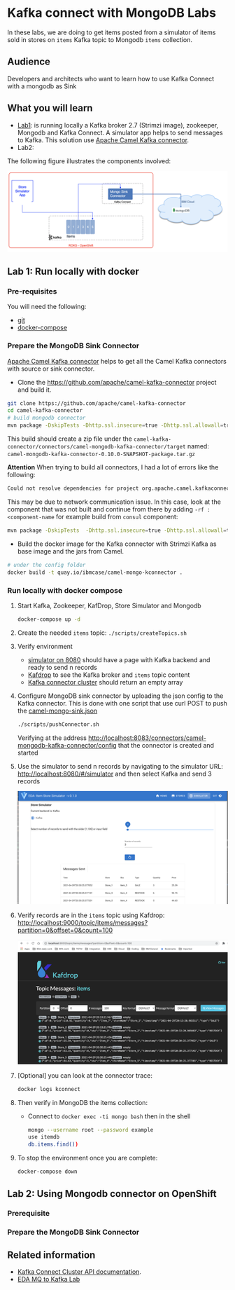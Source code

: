 # Kafka connect with MongoDB Labs

In these labs, we are doing to get items posted from a simulator of items sold in stores on `items` Kafka topic to Mongodb `items` collection.

## Audience

Developers and architects who want to learn how to use Kafka Connect with a mongodb as Sink

## What you will learn

* [Lab1](): is running locally a Kafka broker 2.7 (Strimzi image), zookeeper, Mongodb and Kafka Connect. A simulator app helps to send messages to Kafka. This solution use [Apache Camel Kafka connector](https://camel.apache.org/camel-kafka-connector/latest/). 
* Lab2: 

The following figure illustrates the components involved:

![](./docs/components.png)

## Lab 1: Run locally with docker

### Pre-requisites

You will need the following:

* [git](https://git-scm.com/)
* [docker-compose](https://docs.docker.com/compose/install/)

### Prepare the MongoDB Sink Connector

[Apache Camel Kafka connector](https://camel.apache.org/camel-kafka-connector/latest/) helps to get all the Camel Kafka connectors with source or sink connector.

* Clone the https://github.com/apache/camel-kafka-connector project and build it. 

```sh
git clone https://github.com/apache/camel-kafka-connector
cd camel-kafka-connector
# build mongodb connector
mvn package -DskipTests -Dhttp.ssl.insecure=true -Dhttp.ssl.allowall=true
```

This build should create a zip file under the `camel-kafka-connector/connectors/camel-mongodb-kafka-connector/target` named: `camel-mongodb-kafka-connector-0.10.0-SNAPSHOT-package.tar.gz`

**Attention** When trying to build all connectors, I had a lot of errors like the following: 

```sh
Could not resolve dependencies for project org.apache.camel.kafkaconnector:camel-consul-kafka-connector:jar:0.10.0-SNAPSHOT: Could not transfer artifact org.apache.camel:camel-health:jar:3.10.0-20210427.184531-134 from/to apache.snapshots (https://repository.apache.org/snapshots/): transfer failed for https://repository.apache.org/snapshots/org/apache/camel/camel-health/3.10.0-SNAPSHOT/camel-health-3.10.0-20210427.184531-134.jar: peer not authenticated
```

This may be due to network communication issue. In this case, look at the component that was not built and continue from there by adding `-rf :<component-name` for example build from `consul` component:

```sh
mvn package -DskipTests  -Dhttp.ssl.insecure=true -Dhttp.ssl.allowall=true -rf :camel-consul-kafka-connector
```

* Build the docker image for the Kafka connector with Strimzi Kafka as base image and the jars from Camel.

```sh
# under the config folder
docker build -t quay.io/ibmcase/camel-mongo-kconnector .
```

### Run locally with docker compose

1. Start Kafka, Zookeeper, KafDrop, Store Simulator and Mongodb

   ```sh
   docker-compose up -d
   ```

1. Create the needed `items` topic: `./scripts/createTopics.sh`

1. Verify environment

    * [simulator on 8080](http://localhost:8080/#/simulator) should have a page with Kafka backend and ready to send n records
    * [Kafdrop](http://localhost:9000/) to see the Kafka broker and `items` topic content
    * [Kafka connector cluster](http://localhost:8083/connectors) should return an empty array

1. Configure MongoDB sink connector by uploading the json config to the Kafka connector. This is done with one script that use curl POST to push the [camel-mongo-sink.json]()

   ```sh
   ./scripts/pushConnector.sh
   ```

   Verifying at the address [http://localhost:8083/connectors/camel-mongodb-kafka-connector/config](http://localhost:8083/connectors/camel-mongodb-kafka-connector) that the connector is created and started

1. Use the simulator to send n records by navigating to the simulator URL: [http://localhost:8080/#/simulator](http://localhost:8080/#/simulator) and then select Kafka and send 3 records

   ![](./docs/simulator.png)

1. Verify records are in the `items` topic using Kafdrop: [http://localhost:9000/topic/items/messages?partition=0&offset=0&count=100](http://localhost:9000/topic/items/messages?partition=0&offset=0&count=100)

   ![](./docs/kafdrop.png)

1. [Optional] you can look at the connector trace: 

   ```sh
   docker logs kconnect
   ```

1. Then verify in MongoDB the items collection:

    * Connect to `docker exec -ti mongo bash` then in the shell

        ```sh
        mongo --username root --password example
        use itemdb
        db.items.find())

        ```
1. To stop the environment once you are complete:

    ```sh
    docker-compose down
    ```

## Lab 2: Using Mongodb connector on OpenShift

### Prerequisite

### Prepare the MongoDB Sink Connector


## Related information

* [Kafka Connect Cluster API documentation](https://docs.confluent.io/platform/current/connect/references/restapi.html#kconnect-cluster).
* [EDA MQ to Kafka Lab](https://github.com/ibm-cloud-architecture/eda-lab-mq-to-kafka)